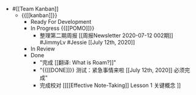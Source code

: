 - #[[Team Kanban]]
    - {{[[kanban]]}}
        - Ready For Development
        - In Progress {{[[POMO]]}}
            - 整理第二期周报 [[周报Newsletter 2020-07-12 002期]] #JimmyLv #Jessie [[July 12th, 2020]]
        - In Review
        - Done
            - "完成 [[翻译: What is Roam?]]"
            - "{{[[DONE]]}}  测试：紧急事情来啦 [[July 12th, 2020]] 必须完成"
            - 完成校对 [[[[Effective Note-Taking]] Lesson 1 关键概念 ]]

